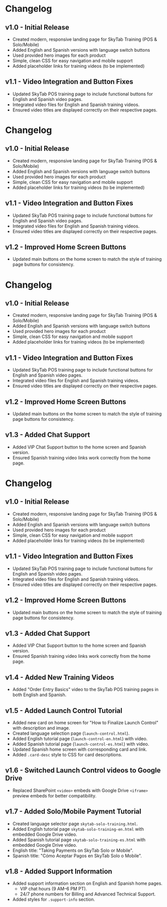 # Changelog

## v1.0 - Initial Release
- Created modern, responsive landing page for SkyTab Training (POS & Solo/Mobile)
- Added English and Spanish versions with language switch buttons
- Used provided hero images for each product
- Simple, clean CSS for easy navigation and mobile support
- Added placeholder links for training videos (to be implemented)

## v1.1 - Video Integration and Button Fixes
- Updated SkyTab POS training page to include functional buttons for English and Spanish video pages.
- Integrated video files for English and Spanish training videos.
- Ensured video titles are displayed correctly on their respective pages.
# Changelog

## v1.0 - Initial Release
- Created modern, responsive landing page for SkyTab Training (POS & Solo/Mobile)
- Added English and Spanish versions with language switch buttons
- Used provided hero images for each product
- Simple, clean CSS for easy navigation and mobile support
- Added placeholder links for training videos (to be implemented)

## v1.1 - Video Integration and Button Fixes
- Updated SkyTab POS training page to include functional buttons for English and Spanish video pages.
- Integrated video files for English and Spanish training videos.
- Ensured video titles are displayed correctly on their respective pages.

## v1.2 - Improved Home Screen Buttons
- Updated main buttons on the home screen to match the style of training page buttons for consistency.
# Changelog

## v1.0 - Initial Release
- Created modern, responsive landing page for SkyTab Training (POS & Solo/Mobile)
- Added English and Spanish versions with language switch buttons
- Used provided hero images for each product
- Simple, clean CSS for easy navigation and mobile support
- Added placeholder links for training videos (to be implemented)

## v1.1 - Video Integration and Button Fixes
- Updated SkyTab POS training page to include functional buttons for English and Spanish video pages.
- Integrated video files for English and Spanish training videos.
- Ensured video titles are displayed correctly on their respective pages.

## v1.2 - Improved Home Screen Buttons
- Updated main buttons on the home screen to match the style of training page buttons for consistency.

## v1.3 - Added Chat Support
- Added VIP Chat Support button to the home screen and Spanish version.
- Ensured Spanish training video links work correctly from the home page.
# Changelog

## v1.0 - Initial Release
- Created modern, responsive landing page for SkyTab Training (POS & Solo/Mobile)
- Added English and Spanish versions with language switch buttons
- Used provided hero images for each product
- Simple, clean CSS for easy navigation and mobile support
- Added placeholder links for training videos (to be implemented)

## v1.1 - Video Integration and Button Fixes
- Updated SkyTab POS training page to include functional buttons for English and Spanish video pages.
- Integrated video files for English and Spanish training videos.
- Ensured video titles are displayed correctly on their respective pages.

## v1.2 - Improved Home Screen Buttons
- Updated main buttons on the home screen to match the style of training page buttons for consistency.

## v1.3 - Added Chat Support
- Added VIP Chat Support button to the home screen and Spanish version.
- Ensured Spanish training video links work correctly from the home page.

## v1.4 - Added New Training Videos
- Added "Order Entry Basics" video to the SkyTab POS training pages in both English and Spanish.
## v1.5 - Added Launch Control Tutorial
- Added new card on home screen for "How to Finalize Launch Control" with description and image.
- Created language selection page (`launch-control.html`).
- Added English tutorial page (`launch-control-en.html`) with video.
- Added Spanish tutorial page (`launch-control-es.html`) with video.
- Updated Spanish home screen with corresponding card and link.
- Added `.card-desc` style to CSS for card descriptions.
## v1.6 - Switched Launch Control videos to Google Drive
- Replaced SharePoint `<video>` embeds with Google Drive `<iframe>` preview embeds for better compatibility.
## v1.7 - Added Solo/Mobile Payment Tutorial
- Created language selector page `skytab-solo-training.html`.
- Added English tutorial page `skytab-solo-training-en.html` with embedded Google Drive video.
- Added Spanish tutorial page `skytab-solo-training-es.html` with embedded Google Drive video.
- English title: "Taking Payments on SkyTab Solo or Mobile".
- Spanish title: "Cómo Aceptar Pagos en SkyTab Solo o Mobile".
## v1.8 - Added Support Information
- Added support information section on English and Spanish home pages.
  - VIP chat hours (9 AM–6 PM PT).
  - 24/7 phone numbers for Billing and Advanced Technical Support.
- Added styles for `.support-info` section.
